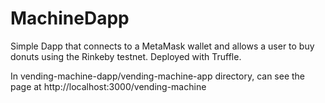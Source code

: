 # MachineDapp

Simple Dapp that connects to a MetaMask wallet and allows a user to buy donuts using the Rinkeby testnet. Deployed with Truffle.

In vending-machine-dapp/vending-machine-app directory, can see the page at http://localhost:3000/vending-machine

